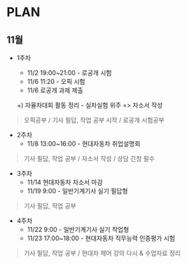 # PLAN

## 11월

- 1주차
    - 11/2 19:00~21:00 - 로공개 시험
    - 11/6 11:20 - 오픽 시험
    - 11/6 로공개 과제 제출 

    +) 자율차대회 활동 정리 - 실차실험 위주 => 자소서 작성   
 > 오픽공부 / 기사 필답, 작업 공부 시작 / 로공개 시험공부
    

- 2주차
    - 11/8 13:00~16:00 - 현대자동차 취업설명회

> 기사 필답, 작업 공부 / 자소서 작성 / 상담 긴청 필수  

- 3주차
    - 11/14 현대자동차 자소서 마감
    - 11/19 9:00 - 일반기계기사 실기 필답형
    
> 기사 필답, 작업 공부

- 4주차
    - 11/22 9:00 - 일반기계기사 실기 작업형
    - 11/23 17:00~18:00 - 현대자동차 직무능력 인증평가 시험

> 기사 필답, 작업 공부 / 현대차 제어 강의 다시 & 수업자료 정리 
